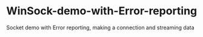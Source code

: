 # WinSock-demo-with-Error-reporting
Socket demo with Error reporting, making a connection and streaming data
